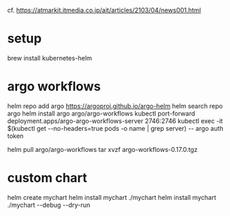 cf. https://atmarkit.itmedia.co.jp/ait/articles/2103/04/news001.html

# setup
brew install kubernetes-helm

# argo workflows
helm repo add argo https://argoproj.github.io/argo-helm
helm search repo argo
helm install argo argo/argo-workflows
kubectl port-forward deployment.apps/argo-argo-workflows-server 2746:2746
kubectl exec -it $(kubectl get --no-headers=true pods -o name | grep server) -- argo auth token

helm pull argo/argo-workflows
tar xvzf argo-workflows-0.17.0.tgz

# custom chart
helm create mychart
helm install mychart ./mychart
helm install mychart ./mychart --debug --dry-run
